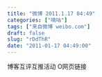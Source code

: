 ```yaml
---
title: "微博 2011.1.17 04:49"
categories: ["嘀咕"]
tags: ["来自微博 weibo.com"]
draft: false
slug: "rDdThR"
date: "2011-01-17 04:49:00"
---
```


<p>博客互评互推活动 O网页链接 ​​​​</p>
